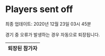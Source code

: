 # Players sent off
최종 업데이트: 2020년 12월 23일 03시 45분


경기 중 오류가 발생하는 경우 자동으로 퇴장됩니다.


| 퇴장된 참가자 |
|:---:|